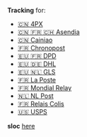**Tracking** for:
- [:cn: 4PX](http://en.4px.com/)
- [:cn: :fr: :switzerland: Asendia](https://www.asendia.fr/)
- [:cn: Cainiao](https://global.cainiao.com/)
- [:fr: Chronopost](https://www.chronopost.fr/)
- [:eu: :fr: DPD](https://www.dpd.com/)
- [:eu: :de: DHL](https://www.dhl.com/)
- [:eu: :netherlands: GLS](https://gls-group.eu/)
- [:fr: La Poste](https://www.laposte.fr/)
- [:fr: Mondial Relay](https://www.mondialrelay.fr/)
- [:netherlands: NL Post](https://postnl.post/)
- [:fr: Relais Colis](https://www.relaiscolis.com/)
- [:us: USPS](https://www.usps.com/)


**sloc** [here](https://api.codetabs.com/v1/loc/?github=sebdelsol/suivi)
